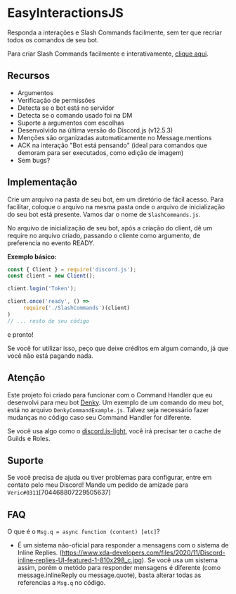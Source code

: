 # EasyInteractionsJS
Responda a interações e Slash Commands facilmente, sem ter que recriar todos os comandos de seu bot.

Para criar Slash Commands facilmente e interativamente, [clique aqui](https://slash-commands-gui.netlify.app/).

## Recursos
 - Argumentos
 - Verificação de permissões
 - Detecta se o bot está no servidor
 - Detecta se o comando usado foi na DM
 - Suporte a argumentos com escolhas
 - Desenvolvido na última versão do Discord.js (v12.5.3)
 - Menções são organizadas automaticamente no Message.mentions
 - ACK na interação "Bot está pensando" (ideal para comandos que demoram para ser executados, como edição de imagem)
 - Sem bugs?

## Implementação
Crie um arquivo na pasta de seu bot, em um diretório de fácil acesso. Para facilitar, coloque o arquivo na mesma pasta onde o arquivo de inicialização do seu bot está presente. Vamos dar o nome de `SlashCommands.js`.

No arquivo de inicialização de seu bot, após a criação do client, dê um require no arquivo criado, passando o cliente como argumento, de preferencia no evento READY.

**Exemplo básico:**

```javascript
const { Client } = require('discord.js');
const client = new Client();

client.login('Token');

client.once('ready', () =>
     require('./SlashCommands')(client)
)
// ... resto de seu código
```

e pronto!

Se você for utilizar isso, peço que deixe créditos em algum comando, já que você não está pagando nada.

## Atenção
Este projeto foi criado para funcionar com o Command Handler que eu desenvolvi para meu bot [Denky](https://top.gg/bot/704517722100465746). Um exemplo de um comando do meu bot, está no arquivo `DenkyCommandExample.js`. Talvez seja necessário fazer mudanças no código caso seu Command Handler for diferente.

Se você usa algo como o [discord.js-light](https://npmjs.com/package/discord.js-light), você irá precisar ter o cache de Guilds e Roles.

## Suporte
Se você precisa de ajuda ou tiver problemas para configurar, entre em contato pelo meu Discord! Mande um pedido de amizade para `Veric#0311`[704468807229505637]

## FAQ
O que é o `Msg.q = async function (content) [etc]`?
 - É um sistema não-oficial para responder a mensagens com o sistema de Inline Replies. (https://www.xda-developers.com/files/2020/11/Discord-inline-replies-UI-featured-1-810x298_c.jpg). Se você usa um sistema assim, porém o metódo para responder mensagens é diferente (como message.inlineReply ou message.quote), basta alterar todas as referencias a `Msg.q` no código.

